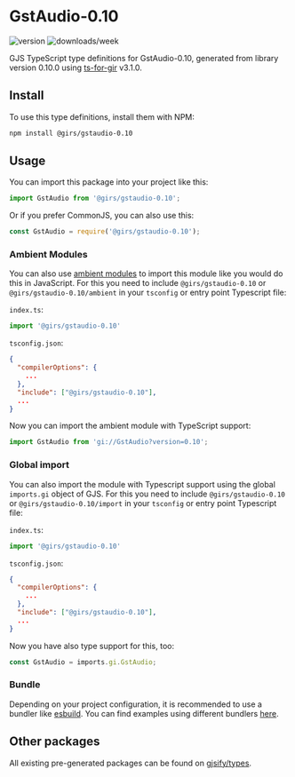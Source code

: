
# GstAudio-0.10

![version](https://img.shields.io/npm/v/@girs/gstaudio-0.10)
![downloads/week](https://img.shields.io/npm/dw/@girs/gstaudio-0.10)


GJS TypeScript type definitions for GstAudio-0.10, generated from library version 0.10.0 using [ts-for-gir](https://github.com/gjsify/ts-for-gir) v3.1.0.


## Install

To use this type definitions, install them with NPM:
```bash
npm install @girs/gstaudio-0.10
```

## Usage

You can import this package into your project like this:
```ts
import GstAudio from '@girs/gstaudio-0.10';
```

Or if you prefer CommonJS, you can also use this:
```ts
const GstAudio = require('@girs/gstaudio-0.10');
```

### Ambient Modules

You can also use [ambient modules](https://github.com/gjsify/ts-for-gir/tree/main/packages/cli#ambient-modules) to import this module like you would do this in JavaScript.
For this you need to include `@girs/gstaudio-0.10` or `@girs/gstaudio-0.10/ambient` in your `tsconfig` or entry point Typescript file:

`index.ts`:
```ts
import '@girs/gstaudio-0.10'
```

`tsconfig.json`:
```json
{
  "compilerOptions": {
    ...
  },
  "include": ["@girs/gstaudio-0.10"],
  ...
}
```

Now you can import the ambient module with TypeScript support: 

```ts
import GstAudio from 'gi://GstAudio?version=0.10';
```

### Global import

You can also import the module with Typescript support using the global `imports.gi` object of GJS.
For this you need to include `@girs/gstaudio-0.10` or `@girs/gstaudio-0.10/import` in your `tsconfig` or entry point Typescript file:

`index.ts`:
```ts
import '@girs/gstaudio-0.10'
```

`tsconfig.json`:
```json
{
  "compilerOptions": {
    ...
  },
  "include": ["@girs/gstaudio-0.10"],
  ...
}
```

Now you have also type support for this, too:

```ts
const GstAudio = imports.gi.GstAudio;
```

### Bundle

Depending on your project configuration, it is recommended to use a bundler like [esbuild](https://esbuild.github.io/). You can find examples using different bundlers [here](https://github.com/gjsify/ts-for-gir/tree/main/examples).

## Other packages

All existing pre-generated packages can be found on [gjsify/types](https://github.com/gjsify/types).

